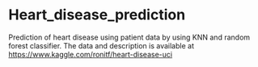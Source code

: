 # Heart_disease_prediction
Prediction of heart disease using patient data by using KNN and random forest classifier.
The data and description is available at https://www.kaggle.com/ronitf/heart-disease-uci
